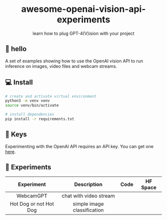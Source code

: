 <div align="center">
    <h1>awesome-openai-vision-api-experiments</h1>
    <p>learn how to plug GPT-4(V)ision with your project</p>
</div>

## 👋 hello

A set of examples showing how to use the OpenAI vision API to run inference on images, 
video files and webcam streams.

## 💻 Install

```bash
# create and activate virtual environment
python3 -m venv venv
source venv/bin/activate

# install dependencies
pip install -r requirements.txt
```

## 🔑 Keys

Experimenting with the OpenAI API requires an API key. You can get one [here](https://platform.openai.com/api-keys).

## 🧪 Experiments

|       Experiment       |         Description         | Code | HF Space |
|:----------------------:|:---------------------------:|:----:|:--------:|
|       WebcamGPT        |   chat with video stream    |      |          |
| Hot Dog or not Hot Dog | simple image classification |      |          |
